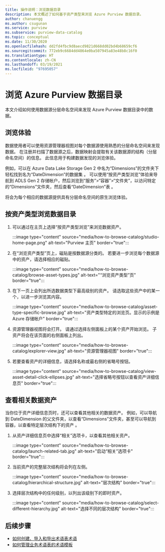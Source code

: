 ```yaml
---
title: 操作说明：浏览数据目录
description: 本文概述了如何基于资产类型来浏览 Azure Purview 数据目录。
author: chanuengg
ms.author: csugunan
ms.service: purview
ms.subservice: purview-data-catalog
ms.topic: conceptual
ms.date: 11/30/2020
ms.openlocfilehash: dd2fd4fbc9d8aecd9821d668dd02bd4b68659cf6
ms.sourcegitcommit: 772eb9c6684dd4864e0ba507945a83e48b8c16f0
ms.translationtype: HT
ms.contentlocale: zh-CN
ms.lasthandoff: 03/19/2021
ms.locfileid: "97695057"
---
```

# <a name="browse-the-azure-purview-data-catalog"></a>浏览 Azure Purview 数据目录

本文介绍如何使用数据源分层命名空间来发现 Azure Purview 数据目录中的数据。

## <a name="browse-experience"></a>浏览体验

数据使用者可以使用资源管理器视图对每个数据源使用熟悉的分层命名空间来发现数据。 在注册并扫描了数据源之后，数据映射会提取有关该数据源的结构（分层命名空间）的信息。 此信息用于构建数据发现的浏览体验。

例如，可以在 Azure Data Lake Storage Gen 2 中名为“Dimensions”的文件夹下轻松找到名为“DateDimension”的数据集 。 可以使用“按资产类型浏览”体验来导航到 ADLS Gen 2 存储帐户，然后浏览到“服务”>“容器”>“文件夹”，以访问特定的“Dimensions”文件夹，然后查看“DateDimension”表 。

将会为每个相应的数据源提供具有分层命名空间的原生浏览体验。

## <a name="browse-the-data-catalog-by-asset-type"></a>按资产类型浏览数据目录

1. 可以通过在主页上选择“按资产类型浏览”来浏览数据资产。

    :::image type="content" source="media/how-to-browse-catalog/studio-home-page.png" alt-text="Purview 主页" border="true":::

1. 在“浏览资产类型”页上，磁贴是按数据源分类的。 若要进一步浏览每个数据源中的资产，请选择相应的磁贴。

    :::image type="content" source="media/how-to-browse-catalog/browse-asset-types.jpg" alt-text="“浏览资产类型”页" border="true":::

1. 在下一页上会列出所选数据类型下最高级别的资产。 请选取这些资产中的某一个，以进一步浏览其内容。

    :::image type="content" source="media/how-to-browse-catalog/asset-type-specific-browse.jpg" alt-text="资产类型特定的浏览页。显示的示例是 Azure 存储帐户" border="true":::

1. 资源管理器视图将会打开。 请通过选择左侧面板上的某个资产开始浏览。 子资产将会在该页面的右侧面板上列出。

    :::image type="content" source="media/how-to-browse-catalog/explorer-view.jpg" alt-text="资源管理器视图" border="true":::

1. 若要查看资产的详细信息，请选择名称或最右侧的省略号按钮。

    :::image type="content" source="media/how-to-browse-catalog/view-asset-detail-click-ellipses.jpg" alt-text="选择省略号按钮以查看资产详细信息页" border="true":::

## <a name="view-related-data-assets"></a>查看相关数据资产

当你位于资产详细信息页时，还可以查看其他相关的数据资产。 例如，可以导航到 DateDimension 的父文件夹，以查看“Dimensions”文件夹，甚至可以导航到容器，以查看特定层次结构下的资产 。

1. 从资产详细信息页中选择“相关”选项卡，以查看其他相关资产。

    :::image type="content" source="media/how-to-browse-catalog/launch-related-tab.jpg" alt-text="启动“相关”选项卡" border="true":::

1. 当前资产的完整层次结构将会列在左侧。

    :::image type="content" source="media/how-to-browse-catalog/hierarchical-structure.jpg" alt-text="层次结构" border="true":::

1. 选择层次结构中的任何级别，以列出该级别下的即时资产。

    :::image type="content" source="media/how-to-browse-catalog/select-different-hierarchy.jpg" alt-text="选择不同的层次结构" border="true":::

## <a name="next-steps"></a>后续步骤

- [如何创建、导入和导出术语表术语](how-to-create-import-export-glossary.md)
- [如何管理业务术语表的术语模板](how-to-manage-term-templates.md)
